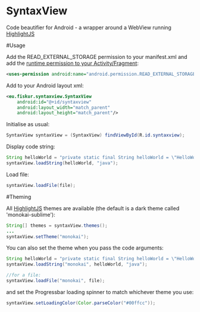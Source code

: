 # SyntaxView
Code beautifier for Android - a wrapper around a WebView running [HighlightJS](https://highlightjs.org/)

#Usage

Add the READ_EXTERNAL_STORAGE permission to your manifest.xml and add the [runtime permission to your Activity/Fragment](https://developer.android.com/training/permissions/requesting.html):

```xml
<uses-permission android:name="android.permission.READ_EXTERNAL_STORAGE"/>
```

Add to your Android layout xml:
```xml
<eu.fiskur.syntaxview.SyntaxView
    android:id="@+id/syntaxview"
    android:layout_width="match_parent"
    android:layout_height="match_parent"/>
```

Initialise as usual:
```java
SyntaxView syntaxView = (SyntaxView) findViewById(R.id.syntaxview);
```

Display code string:
```java
String helloWorld = "private static final String helloWorld = \"HelloWorld!\";";
syntaxView.loadString(helloWorld, "java");
```

Load file:
```java
syntaxView.loadFile(file);
```

#Theming

All [HighlightJS](https://highlightjs.org/) themes are available (the default is a dark theme called 'monokai-sublime'):
```java
String[] themes = syntaxView.themes();
...
syntaxView.setTheme("monokai");
```

You can also set the theme when you pass the code arguments:
```java
String helloWorld = "private static final String helloWorld = \"HelloWorld!\";";
syntaxView.loadString("monokai", helloWorld, "java");

//for a file:
syntaxView.loadFile("monokai", file);
```

and set the Progressbar loading spinner to match whichever theme you use:
```java
syntaxView.setLoadingColor(Color.parseColor("#00ffcc"));
```

